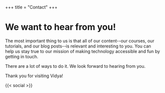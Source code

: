 +++
title = "Contact"
+++

# We want to hear from you!

The most important thing to us is that all of our content--our courses, our tutorials, and our blog posts--is relevant
and interesting to you. You can help us stay true to our mission of making technology accessible and fun by getting in
touch.

There are a lot of ways to do it. We look forward to hearing from you.

Thank you for visiting Vidya!


{{< social >}}
<br>

